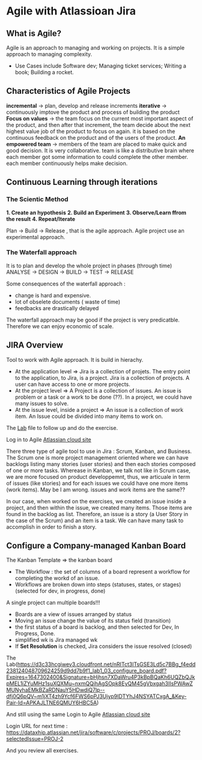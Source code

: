 # Agile with Atlassioan Jira

## What is Agile?
Agile is an approach to managing and working on projects. It is a simple approach to managing complexity.
* Use Cases include Software dev; Managing ticket services; Writing a book; Building a rocket.

## Characteristics of Agile Projects

**incremental** ->  plan, develop and release increments
**iterative** -> continuously imptove the product and process of building the product
**Focus on values** -> the team focus on the current most important aspect of the product, and then after that increment, the team decide about the next highest value job of the product to focus on again. it is based on the continuous feedback on the product and of the users of the product.
**An empowered team** -> members of the team are placed to make quick and good decision. It is very collaborative. team is like a distributive brain where each member got some information to could complete the other member. each member continuously helps make decision.


## Continuous Learning through iterations

### The Scientic Method
**1. Create an hypothesis**
**2. Build an Experiment**
**3. Observe/Learn ffrom the result**
**4. Repeat/Iterate**
 
 Plan ->  Build -> Release , that is the agile approach.
 Agile project use an experimental approach.

### The Waterfall approach
It is to plan and develop the whole project in phases (through time)
ANALYSE -> DESIGN -> BUILD -> TEST -> RELEASE 

Some consequences of the waterfall approach :
* change is hard and expensive. 
* lot of obselete documents ( waste of time)
* feedbacks are drastically delayed

The waterfall approach may be good if the project is very predicatble. Therefore we can enjoy economic of scale.


## JIRA Overview
Tool to work with Agile approach. It is build in hierachy.
* At the application level => Jira is a collection of projets. The entry point to the application, to Jira, is a project. Jira is a collection of projects. A user can have access to one or more projects.
* At the project level => A Project is a collection of issues. An issue is problem or a task or a work to be done (??). In a project, we could have many issues to solve.
* At the issue level, inside a project => An issue is a collection of work item. An Issue could be divided into many items to work on.


The [Lab](https://d3c33hcgiwev3.cloudfront.net/rFbCopCERZ-WwqKQhBWfSg_219a11c2df804eec96f3c29362943ef1_lab1_02_first_jira_company_managed.pdf?Expires=1647302400&Signature=OP9fInXIbAh~alTnkq322hDDCQRO4LbZgV1JSMIuKOB~D0le~N14OfqQqZ3Z6n-s4YYFEkwMPKX2Y~pxTCLTiPpfAW8woIqLWcW6QVlQO1J~f7vEBTKWjfBPOyGJ-Nn1W64UnSXDBnUQhMPGYM2tUIMeAI8YSs~Ghs3WkVRw9iY_&Key-Pair-Id=APKAJLTNE6QMUY6HBC5A) file to follow up and do the exercise.


Log in to Agile [Atlassian cloud site](https://www.atlassian.com/software/jira/free?utm_source=coursera&utm_medium=jira&utm_campaign=agile)


There three type of agile tool to use in Jira : Scrum, Kanban, and Business. The Scrum one is more project management oriented where we can have backlogs listing many stories (user stories) and then each stories composed of one or more tasks. Wherease in Kanban, we talk not like in Scrum case, we are more focused on product developpemnt, thus, we articuale in term of issues (like stories) and for each issues we could have one more items (work items). May be I am wrong. issues and work items are the same?? 

In our case, when worked on the exercises, we created an issue inside a project, and then within the issue, we created many items. Those items are found in the backlog as list. Therefore, an issue is a story (a User Story in the case of the Scrum) and an item is a task. We can have many task to accomplish in order to finish a story.

## Configure a Company-managed Kanban Board

The Kanban Template => the kanban board
* The Workflow : the set of columns of a board represent a workflow for completing the workd of an issue.
* Workflows are broken down into steps (statuses, states, or stages) (selected for dev, in progress, done)

A single project can multiple boards!!!
* Boards are a view of issues arranged by status
* Moving an issue change the value of its status field (transition)
* the first status of a board is backlog, and then selected for Dev, In Progress, Done.
* simplified wk is Jira managed wk
* If **Set Resolution** is checked, Jira considers the issue resolved (closed)

The Lab(https://d3c33hcgiwev3.cloudfront.net/nRITct3lTsGSE3Ld5c7BBg_f4edd238124048709624259d9dd7b9f1_lab1_03_configure_board.pdf?Expires=1647302400&Signature=bHjhsn7XDaWru4P3kBpBQaKh6UQZbQJkpMEL1iZYuMHz1suXQXMu~nxmQQihAgSOpk8EyQM45gVbxgah3IIsPWAwZMUNyhaEMkBZaRDNauY5HDwdiQ7lp--dfj0Q6pQV~m1jXT4zh9Ycf6FWS6pPJ3Ujyp9IDTYhJ4NSYATCxgA_&Key-Pair-Id=APKAJLTNE6QMUY6HBC5A)

And still using the same Login to Agile [Atlassian cloud site](https://www.atlassian.com/software/jira/free?utm_source=coursera&utm_medium=jira&utm_campaign=agile)


Login URL for next time :
https://dataxhip.atlassian.net/jira/software/c/projects/PROJ/boards/2?selectedIssue=PROJ-2

And you review all exercises.












